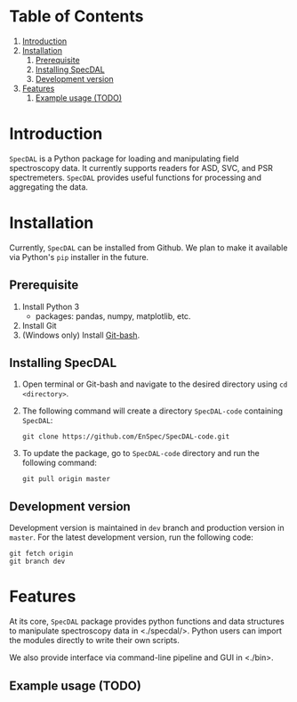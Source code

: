 
# Table of Contents

1.  [Introduction](#org1d02f35)
2.  [Installation](#orge5c139a)
    1.  [Prerequisite](#org792f7ed)
    2.  [Installing SpecDAL](#org51cac1f)
    3.  [Development version](#orgfe486fb)
3.  [Features](#orgd65317d)
    1.  [Example usage (TODO)](#org7a71c92)



<a id="org1d02f35"></a>

# Introduction

`SpecDAL` is a Python package for loading and manipulating field
spectroscopy data. It currently supports readers for ASD, SVC, and PSR
spectremeters. `SpecDAL` provides useful functions for processing and
aggregating the data. 


<a id="orge5c139a"></a>

# Installation

Currently, `SpecDAL` can be installed from Github. We plan to make it
available via Python's `pip` installer in the future.


<a id="org792f7ed"></a>

## Prerequisite

1.  Install Python 3
    -   packages: pandas, numpy, matplotlib, etc.
2.  Install Git
3.  (Windows only) Install [Git-bash](https://git-for-windows.github.io/).


<a id="org51cac1f"></a>

## Installing SpecDAL

1.  Open terminal or Git-bash and navigate to the desired directory
    using `cd <directory>`.
2.  The following command will create a directory `SpecDAL-code`
    containing `SpecDAL`:
    
        git clone https://github.com/EnSpec/SpecDAL-code.git
3.  To update the package, go to `SpecDAL-code` directory and run the
    following command:
    
        git pull origin master


<a id="orgfe486fb"></a>

## Development version

Development version is maintained in `dev` branch and production
version in `master`. For the latest development version, run the
following code:

    git fetch origin
    git branch dev


<a id="orgd65317d"></a>

# Features

At its core, `SpecDAL` package provides python functions and data
structures to manipulate spectroscopy data in <./specdal/>. Python users
can import the modules directly to write their own scripts.

We also provide interface via command-line pipeline and GUI in
<./bin>. 


<a id="org7a71c92"></a>

## Example usage (TODO)


